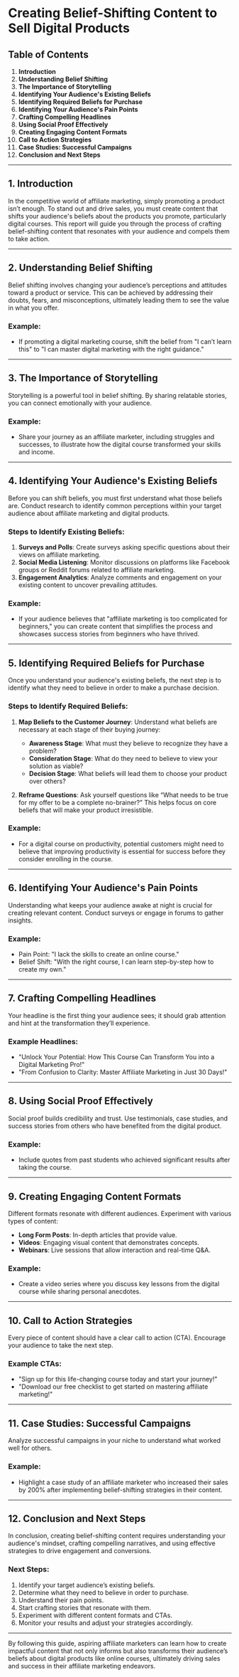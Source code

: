 # Creating Belief-Shifting Content to Sell Digital Products

## Table of Contents

1. **Introduction**
2. **Understanding Belief Shifting**
3. **The Importance of Storytelling**
4. **Identifying Your Audience's Existing Beliefs**
5. **Identifying Required Beliefs for Purchase**
6. **Identifying Your Audience's Pain Points**
7. **Crafting Compelling Headlines**
8. **Using Social Proof Effectively**
9. **Creating Engaging Content Formats**
10. **Call to Action Strategies**
11. **Case Studies: Successful Campaigns**
12. **Conclusion and Next Steps**

---

## 1. Introduction

In the competitive world of affiliate marketing, simply promoting a product isn’t enough. To stand out and drive sales, you must create content that shifts your audience's beliefs about the products you promote, particularly digital courses. This report will guide you through the process of crafting belief-shifting content that resonates with your audience and compels them to take action.

---

## 2. Understanding Belief Shifting

Belief shifting involves changing your audience’s perceptions and attitudes toward a product or service. This can be achieved by addressing their doubts, fears, and misconceptions, ultimately leading them to see the value in what you offer.

### Example:
- If promoting a digital marketing course, shift the belief from "I can’t learn this" to "I can master digital marketing with the right guidance."

---

## 3. The Importance of Storytelling

Storytelling is a powerful tool in belief shifting. By sharing relatable stories, you can connect emotionally with your audience.

### Example:
- Share your journey as an affiliate marketer, including struggles and successes, to illustrate how the digital course transformed your skills and income.

---

## 4. Identifying Your Audience's Existing Beliefs

Before you can shift beliefs, you must first understand what those beliefs are. Conduct research to identify common perceptions within your target audience about affiliate marketing and digital products.

### Steps to Identify Existing Beliefs:
1. **Surveys and Polls**: Create surveys asking specific questions about their views on affiliate marketing.
2. **Social Media Listening**: Monitor discussions on platforms like Facebook groups or Reddit forums related to affiliate marketing.
3. **Engagement Analytics**: Analyze comments and engagement on your existing content to uncover prevailing attitudes.

### Example:
- If your audience believes that "affiliate marketing is too complicated for beginners," you can create content that simplifies the process and showcases success stories from beginners who have thrived.

---

## 5. Identifying Required Beliefs for Purchase

Once you understand your audience's existing beliefs, the next step is to identify what they need to believe in order to make a purchase decision.

### Steps to Identify Required Beliefs:
1. **Map Beliefs to the Customer Journey**: Understand what beliefs are necessary at each stage of their buying journey:
   - **Awareness Stage**: What must they believe to recognize they have a problem?
   - **Consideration Stage**: What do they need to believe to view your solution as viable?
   - **Decision Stage**: What beliefs will lead them to choose your product over others?

2. **Reframe Questions**: Ask yourself questions like “What needs to be true for my offer to be a complete no-brainer?” This helps focus on core beliefs that will make your product irresistible.

### Example:
- For a digital course on productivity, potential customers might need to believe that improving productivity is essential for success before they consider enrolling in the course.

---

## 6. Identifying Your Audience's Pain Points

Understanding what keeps your audience awake at night is crucial for creating relevant content. Conduct surveys or engage in forums to gather insights.

### Example:
- Pain Point: "I lack the skills to create an online course."
- Belief Shift: "With the right course, I can learn step-by-step how to create my own."

---

## 7. Crafting Compelling Headlines

Your headline is the first thing your audience sees; it should grab attention and hint at the transformation they’ll experience.

### Example Headlines:
- "Unlock Your Potential: How This Course Can Transform You into a Digital Marketing Pro!"
- "From Confusion to Clarity: Master Affiliate Marketing in Just 30 Days!"

---

## 8. Using Social Proof Effectively

Social proof builds credibility and trust. Use testimonials, case studies, and success stories from others who have benefited from the digital product.

### Example:
- Include quotes from past students who achieved significant results after taking the course.

---

## 9. Creating Engaging Content Formats

Different formats resonate with different audiences. Experiment with various types of content:

- **Long Form Posts**: In-depth articles that provide value.
- **Videos**: Engaging visual content that demonstrates concepts.
- **Webinars**: Live sessions that allow interaction and real-time Q&A.

### Example:
- Create a video series where you discuss key lessons from the digital course while sharing personal anecdotes.

---

## 10. Call to Action Strategies

Every piece of content should have a clear call to action (CTA). Encourage your audience to take the next step.

### Example CTAs:
- "Sign up for this life-changing course today and start your journey!"
- "Download our free checklist to get started on mastering affiliate marketing!"

---

## 11. Case Studies: Successful Campaigns

Analyze successful campaigns in your niche to understand what worked well for others.

### Example:
- Highlight a case study of an affiliate marketer who increased their sales by 200% after implementing belief-shifting strategies in their content.

---

## 12. Conclusion and Next Steps

In conclusion, creating belief-shifting content requires understanding your audience's mindset, crafting compelling narratives, and using effective strategies to drive engagement and conversions.

### Next Steps:
1. Identify your target audience’s existing beliefs.
2. Determine what they need to believe in order to purchase.
3. Understand their pain points.
4. Start crafting stories that resonate with them.
5. Experiment with different content formats and CTAs.
6. Monitor your results and adjust your strategies accordingly.

---

By following this guide, aspiring affiliate marketers can learn how to create impactful content that not only informs but also transforms their audience’s beliefs about digital products like online courses, ultimately driving sales and success in their affiliate marketing endeavors.